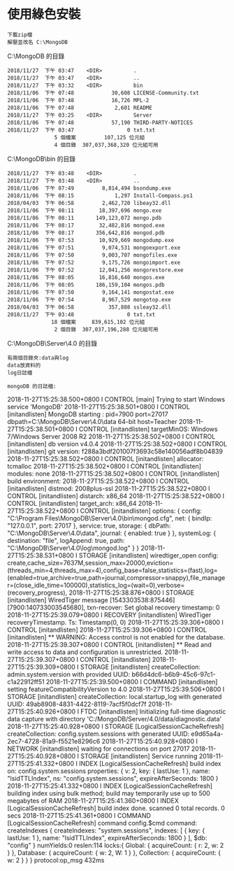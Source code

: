 # 使用綠色安裝  

```
下載zip檔
解壓並改名 C:\MongoDB
```
C:\MongoDB 的目錄
```
2018/11/27  下午 03:47    <DIR>          .
2018/11/27  下午 03:47    <DIR>          ..
2018/11/27  下午 03:32    <DIR>          bin
2018/11/06  下午 07:48            30,608 LICENSE-Community.txt
2018/11/06  下午 07:48            16,726 MPL-2
2018/11/06  下午 07:48             2,601 README
2018/11/27  下午 03:25    <DIR>          Server
2018/11/06  下午 07:48            57,190 THIRD-PARTY-NOTICES
2018/11/27  下午 03:47                 0 txt.txt
               5 個檔案         107,125 位元組
               4 個目錄  307,037,368,320 位元組可用
```               
C:\MongoDB\bin 的目錄            
```
2018/11/27  下午 03:48    <DIR>          .
2018/11/27  下午 03:48    <DIR>          ..
2018/11/06  下午 07:49         8,814,494 bsondump.exe
2018/11/06  下午 08:15             1,297 Install-Compass.ps1
2018/04/03  下午 06:58         2,462,720 libeay32.dll
2018/11/06  下午 08:11        18,397,696 mongo.exe
2018/11/06  下午 08:11       149,123,072 mongo.pdb
2018/11/06  下午 08:17        32,482,816 mongod.exe
2018/11/06  下午 08:17       356,642,816 mongod.pdb
2018/11/06  下午 07:53        10,929,669 mongodump.exe
2018/11/06  下午 07:51         9,074,531 mongoexport.exe
2018/11/06  下午 07:50         9,003,707 mongofiles.exe
2018/11/06  下午 07:52         9,175,726 mongoimport.exe
2018/11/06  下午 07:52        12,041,256 mongorestore.exe
2018/11/06  下午 08:05        16,816,640 mongos.exe
2018/11/06  下午 08:05       186,159,104 mongos.pdb
2018/11/06  下午 07:50         9,164,141 mongostat.exe
2018/11/06  下午 07:54         8,967,529 mongotop.exe
2018/04/03  下午 06:58           357,888 ssleay32.dll
2018/11/27  下午 03:48                 0 txt.txt
              18 個檔案     839,615,102 位元組
               2 個目錄  307,037,196,288 位元組可用
```

C:\MongoDB\Server\4.0 的目錄
```
有兩個目錄夾:data與log
data放資料的
log日誌檔
```

```
mongoDB 的日誌檔:
```
2018-11-27T15:25:38.500+0800 I CONTROL  [main] Trying to start Windows service 'MongoDB'
2018-11-27T15:25:38.501+0800 I CONTROL  [initandlisten] MongoDB starting : pid=7900 port=27017 dbpath=C:\MongoDB\Server\4.0\data 64-bit host=Teacher
2018-11-27T15:25:38.501+0800 I CONTROL  [initandlisten] targetMinOS: Windows 7/Windows Server 2008 R2
2018-11-27T15:25:38.502+0800 I CONTROL  [initandlisten] db version v4.0.4
2018-11-27T15:25:38.502+0800 I CONTROL  [initandlisten] git version: f288a3bdf201007f3693c58e140056adf8b04839
2018-11-27T15:25:38.502+0800 I CONTROL  [initandlisten] allocator: tcmalloc
2018-11-27T15:25:38.502+0800 I CONTROL  [initandlisten] modules: none
2018-11-27T15:25:38.502+0800 I CONTROL  [initandlisten] build environment:
2018-11-27T15:25:38.522+0800 I CONTROL  [initandlisten]     distmod: 2008plus-ssl
2018-11-27T15:25:38.522+0800 I CONTROL  [initandlisten]     distarch: x86_64
2018-11-27T15:25:38.522+0800 I CONTROL  [initandlisten]     target_arch: x86_64
2018-11-27T15:25:38.522+0800 I CONTROL  [initandlisten] options: { config: "C:\Program Files\MongoDB\Server\4.0\bin\mongod.cfg", net: { bindIp: "127.0.0.1", port: 27017 }, service: true, storage: { dbPath: "C:\MongoDB\Server\4.0\data", journal: { enabled: true } }, systemLog: { destination: "file", logAppend: true, path: "C:\MongoDB\Server\4.0\log\mongod.log" } }
2018-11-27T15:25:38.531+0800 I STORAGE  [initandlisten] wiredtiger_open config: create,cache_size=7637M,session_max=20000,eviction=(threads_min=4,threads_max=4),config_base=false,statistics=(fast),log=(enabled=true,archive=true,path=journal,compressor=snappy),file_manager=(close_idle_time=100000),statistics_log=(wait=0),verbose=(recovery_progress),
2018-11-27T15:25:38.876+0800 I STORAGE  [initandlisten] WiredTiger message [1543303538:875446][7900:140733003545680], txn-recover: Set global recovery timestamp: 0
2018-11-27T15:25:39.079+0800 I RECOVERY [initandlisten] WiredTiger recoveryTimestamp. Ts: Timestamp(0, 0)
2018-11-27T15:25:39.306+0800 I CONTROL  [initandlisten] 
2018-11-27T15:25:39.306+0800 I CONTROL  [initandlisten] ** WARNING: Access control is not enabled for the database.
2018-11-27T15:25:39.307+0800 I CONTROL  [initandlisten] **          Read and write access to data and configuration is unrestricted.
2018-11-27T15:25:39.307+0800 I CONTROL  [initandlisten] 
2018-11-27T15:25:39.309+0800 I STORAGE  [initandlisten] createCollection: admin.system.version with provided UUID: b66d4dc6-b6b9-45c6-97c1-c1a22912ff51
2018-11-27T15:25:39.500+0800 I COMMAND  [initandlisten] setting featureCompatibilityVersion to 4.0
2018-11-27T15:25:39.506+0800 I STORAGE  [initandlisten] createCollection: local.startup_log with generated UUID: 49ab8908-4831-4422-8119-7acf5f0dcf7f
2018-11-27T15:25:40.926+0800 I FTDC     [initandlisten] Initializing full-time diagnostic data capture with directory 'C:/MongoDB/Server/4.0/data/diagnostic.data'
2018-11-27T15:25:40.928+0800 I STORAGE  [LogicalSessionCacheRefresh] createCollection: config.system.sessions with generated UUID: e9d65a4a-2ec7-4728-81a9-f5521e8296c6
2018-11-27T15:25:40.928+0800 I NETWORK  [initandlisten] waiting for connections on port 27017
2018-11-27T15:25:40.928+0800 I STORAGE  [initandlisten] Service running
2018-11-27T15:25:41.332+0800 I INDEX    [LogicalSessionCacheRefresh] build index on: config.system.sessions properties: { v: 2, key: { lastUse: 1 }, name: "lsidTTLIndex", ns: "config.system.sessions", expireAfterSeconds: 1800 }
2018-11-27T15:25:41.332+0800 I INDEX    [LogicalSessionCacheRefresh] 	 building index using bulk method; build may temporarily use up to 500 megabytes of RAM
2018-11-27T15:25:41.360+0800 I INDEX    [LogicalSessionCacheRefresh] build index done.  scanned 0 total records. 0 secs
2018-11-27T15:25:41.361+0800 I COMMAND  [LogicalSessionCacheRefresh] command config.$cmd command: createIndexes { createIndexes: "system.sessions", indexes: [ { key: { lastUse: 1 }, name: "lsidTTLIndex", expireAfterSeconds: 1800 } ], $db: "config" } numYields:0 reslen:114 locks:{ Global: { acquireCount: { r: 2, w: 2 } }, Database: { acquireCount: { w: 2, W: 1 } }, Collection: { acquireCount: { w: 2 } } } protocol:op_msg 432ms
```
